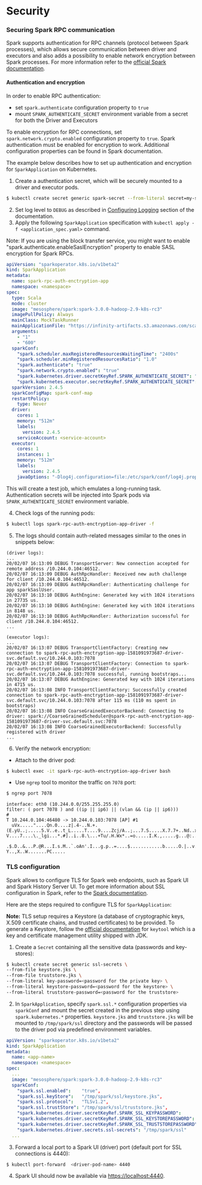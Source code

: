 # Security

### Securing Spark RPC communication

Spark supports authentication for RPC channels (protocol between Spark processes), which allows secure 
communication between driver and executors and also adds a possibility to enable network encryption between Spark processes.
For more information refer to the [official Spark documentation](https://spark.apache.org/docs/latest/security.html#encryption).

#### Authentication and encryption

In order to enable RPC authentication:
* set `spark.authenticate` configuration property to `true` 
* mount `SPARK_AUTHENTICATE_SECRET` environment variable from a secret for both the Driver and Executors

To enable encryption for RPC connections, set `spark.network.crypto.enabled` configuration property to `true`.
Spark authentication must be enabled for encryption to work.
Additional configuration properties can be found in Spark documentation.

The example below describes how to set up authentication and encryption for `SparkApplication` on Kubernetes.
 
1) Create a authentication secret, which will be securely mounted to a driver and executor pods.
```bash
$ kubectl create secret generic spark-secret --from-literal secret=my-secret
```
2) Set log level to `DEBUG` as described in [Configuring Logging](submission.md#configuring-logging) section of the documentation.
3) Apply the following `SparkApplication` specification with `kubectl apply -f <application_spec.yaml>` command.

Note: If you are using the block transfer service, you might want to enable "spark.authenticate.enableSaslEncryption" 
property to enable SASL encryption for Spark RPCs.

```yaml
apiVersion: "sparkoperator.k8s.io/v1beta2"
kind: SparkApplication
metadata:
  name: spark-rpc-auth-enctryption-app
  namespace: <namespace>
spec:
  type: Scala
  mode: cluster
  image: "mesosphere/spark:spark-3.0.0-hadoop-2.9-k8s-rc3"
  imagePullPolicy: Always
  mainClass: MockTaskRunner
  mainApplicationFile: "https://infinity-artifacts.s3.amazonaws.com/scale-tests/dcos-spark-scala-tests-assembly-2.4.0-20190325.jar"
  arguments:
    - "1"
    - "600"
  sparkConf:
    "spark.scheduler.maxRegisteredResourcesWaitingTime": "2400s"
    "spark.scheduler.minRegisteredResourcesRatio": "1.0"
    "spark.authenticate": "true"
    "spark.network.crypto.enabled": "true"
    "spark.kubernetes.driver.secretKeyRef.SPARK_AUTHENTICATE_SECRET": "spark-secret:secret"
    "spark.kubernetes.executor.secretKeyRef.SPARK_AUTHENTICATE_SECRET": "spark-secret:secret"
  sparkVersion: 2.4.5
  sparkConfigMap: spark-conf-map
  restartPolicy:
    type: Never
  driver:
    cores: 1
    memory: "512m"
    labels:
      version: 2.4.5
    serviceAccount: <service-account>
  executor:
    cores: 1
    instances: 1
    memory: "512m"
    labels:
      version: 2.4.5
    javaOptions: "-Dlog4j.configuration=file:/etc/spark/conf/log4j.properties"
```

This will create a test job, which emulates a long-running task. 
Authentication secrets will be injected into Spark pods via `SPARK_AUTHENTICATE_SECRET` environment variable.

4) Check logs of the running pods:
```bash
$ kubectl logs spark-rpc-auth-enctryption-app-driver -f
``` 
5) The logs should contain auth-related messages similar to the ones in snippets below:
```
(driver logs):
...
20/02/07 16:13:09 DEBUG TransportServer: New connection accepted for remote address /10.244.0.104:46512.
20/02/07 16:13:09 DEBUG AuthRpcHandler: Received new auth challenge for client /10.244.0.104:46512.
20/02/07 16:13:09 DEBUG AuthRpcHandler: Authenticating challenge for app sparkSaslUser.
20/02/07 16:13:10 DEBUG AuthEngine: Generated key with 1024 iterations in 27735 us.
20/02/07 16:13:10 DEBUG AuthEngine: Generated key with 1024 iterations in 8148 us.
20/02/07 16:13:10 DEBUG AuthRpcHandler: Authorization successful for client /10.244.0.104:46512.
...
```
```
(executor logs):
...
20/02/07 16:13:07 DEBUG TransportClientFactory: Creating new connection to spark-rpc-auth-enctryption-app-1581091973687-driver-svc.default.svc/10.244.0.103:7078
20/02/07 16:13:07 DEBUG TransportClientFactory: Connection to spark-rpc-auth-enctryption-app-1581091973687-driver-svc.default.svc/10.244.0.103:7078 successful, running bootstraps...
20/02/07 16:13:07 DEBUG AuthEngine: Generated key with 1024 iterations in 4715 us.
20/02/07 16:13:08 INFO TransportClientFactory: Successfully created connection to spark-rpc-auth-enctryption-app-1581091973687-driver-svc.default.svc/10.244.0.103:7078 after 115 ms (110 ms spent in bootstraps)
20/02/07 16:13:08 INFO CoarseGrainedExecutorBackend: Connecting to driver: spark://CoarseGrainedScheduler@spark-rpc-auth-enctryption-app-1581091973687-driver-svc.default.svc:7078
20/02/07 16:13:08 INFO CoarseGrainedExecutorBackend: Successfully registered with driver
...
```
6) Verify the network encryption:

- Attach to the driver pod:

```bash
$ kubectl exec -it spark-rpc-auth-enctryption-app-driver bash
```
- Use `ngrep` tool to monitor the traffic on `7078` port: 
```bash
$ ngrep port 7078
```
```
interface: eth0 (10.244.0.0/255.255.255.0)
filter: ( port 7078 ) and ((ip || ip6) || (vlan && (ip || ip6)))
#
T 10.244.0.104:46480 -> 10.244.0.103:7078 [AP] #1
  uVx....."....Qn.0....z|.4-..N.+.(E.yU..;.....5.V..e..t_L.....T....9....Zcj/A..;...7.S.....X.7.7+..Nd..x...1.Qg0D.d...vV...P V....7....\._lgi...*.#]..i..8.\...+Tu/.H.Wx*..=o.....I.K.,.....g...@:...8.;...Q...
  .$.D..&...P.@R...I.s.M..`.oAn'.I...g.p..=....$............b.....O.|..v..:X..!H.Fot.....r83.....-Y..,X..W.......PC.....

```

### TLS configuration

Spark allows to configure TLS for Spark web endpoints, such as Spark UI and Spark History Server UI.
To get more information about SSL configuration in Spark, refer to the [Spark documentation](https://spark.apache.org/docs/latest/security.html#ssl-configuration).

Here are the steps required to configure TLS for `SparkApplication`:

**Note:** TLS setup requires a Keystore (a database of cryptographic keys, X.509 certificate chains, and trusted certificates) to be provided. To generate a Keystore, follow the [official documentation](https://docs.oracle.com/javase/10/tools/keytool.htm) for `keytool` which is a key and certificate management utility shipped with JDK.

1) Create a `Secret` containing all the sensitive data (passwords and key-stores): 
```bash
$ kubectl create secret generic ssl-secrets \
--from-file keystore.jks \
--from-file truststore.jks \
--from-literal key-password=<password for the private key> \
--from-literal keystore-password=<password for the keystore> \
--from-literal truststore-password=<password for the truststore>
```

2) In `SparkApplication`, specify `spark.ssl.*` configuration properties via `sparkConf` and mount the secret 
created in the previous step using `spark.kubernetes.*` properties. `keystore.jks` and `truststore.jks` will be mounted 
to `/tmp/spark/ssl` directory and the passwords will be passed to the driver pod via predefined environment variables.   

```yaml
apiVersion: "sparkoperator.k8s.io/v1beta2"
kind: SparkApplication
metadata: 
  name: <app-name>
  namespace: <namespace>
spec:
  ...
  image: "mesosphere/spark:spark-3.0.0-hadoop-2.9-k8s-rc3"
  sparkConf:
    "spark.ssl.enabled":    "true",
    "spark.ssl.keyStore":   "/tmp/spark/ssl/keystore.jks",
    "spark.ssl.protocol":   "TLSv1.2",
    "spark.ssl.trustStore": "/tmp/spark/ssl/truststore.jks",
    "spark.kubernetes.driver.secretKeyRef.SPARK_SSL_KEYPASSWORD":        "ssl-secrets:key-password",
    "spark.kubernetes.driver.secretKeyRef.SPARK_SSL_KEYSTOREPASSWORD":   "ssl-secrets:keystore-password",
    "spark.kubernetes.driver.secretKeyRef.SPARK_SSL_TRUSTSTOREPASSWORD": "ssl-secrets:truststore-password"
    "spark.kubernetes.driver.secrets.ssl-secrets": "/tmp/spark/ssl"
  ...
```

3) Forward a local port to a Spark UI (driver) port (default port for SSL connections is 4440):
```bash
$ kubectl port-forward  <driver-pod-name> 4440
```
4) Spark UI should now be available via [https://localhost:4440](https://localhost:4440/).
